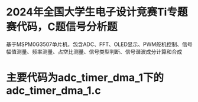 # 2024年全国大学生电子设计竞赛Ti专题赛代码，C题信号分析题
基于MSPM0G3507单片机，包含ADC、FFT、OLED显示、PWM舵机控制、信号幅值测量、频率测量、占空比测量、信号类型判断、信号谐波成分计算和合成
# 主要代码为adc_timer_dma_1下的adc_timer_dma_1.c

